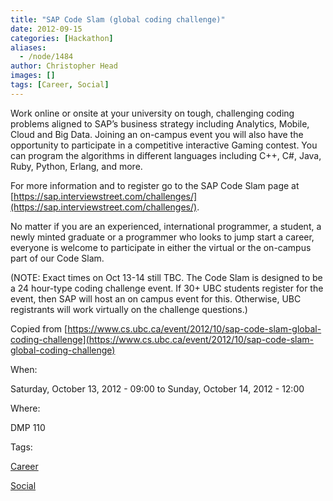 ```yaml
---
title: "SAP Code Slam (global coding challenge)"
date: 2012-09-15
categories: [Hackathon]
aliases:
  - /node/1484
author: Christopher Head
images: []
tags: [Career, Social]
---
```


Work online or onsite at your university on tough, challenging coding problems aligned to SAP’s business strategy including Analytics, Mobile, Cloud and Big Data. Joining an on-campus event you will also have the opportunity to participate in a competitive interactive Gaming contest. You can program the algorithms in different languages including C++, C#, Java, Ruby, Python, Erlang, and more.

For more information and to register go to the SAP Code Slam page at [https://sap.interviewstreet.com/challenges/](https://sap.interviewstreet.com/challenges/).

No matter if you are an experienced, international programmer, a student, a newly minted graduate or a programmer who looks to jump start a career, everyone is welcome to participate in either the virtual or the on-campus part of our Code Slam.

(NOTE: Exact times on Oct 13-14 still TBC. The Code Slam is designed to be a 24 hour-type coding challenge event. If 30+ UBC students register for the event, then SAP will host an on campus event for this. Otherwise, UBC registrants will work virtually on the challenge questions.)

Copied from [https://www.cs.ubc.ca/event/2012/10/sap-code-slam-global-coding-challenge](https://www.cs.ubc.ca/event/2012/10/sap-code-slam-global-coding-challenge)

When:

Saturday, October 13, 2012 - 09:00 to Sunday, October 14, 2012 - 12:00

Where:

DMP 110

Tags:

[Career](/career)

[Social](/social)
